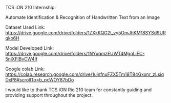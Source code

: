 TCS iON 210 Internship:

Automate Identification & Recognition of Handwritten Text from an Image

Dataset Used Link: https://drive.google.com/drive/folders/1ZXkKQG2t_yy5OmJhKM18SYSd9URqko6H

Model Developed Link: https://drive.google.com/drive/folders/1NYuqmzEUWT4MgqLiEC-5niXFIBvCW4If

Google colab Link: https://colab.research.google.com/drive/1uinfnuFZX5Tm18T84Gxxnr_zLsiqDxP8#scrollTo=b_pcWOY87bDo

I would like to thank TCS iON Rio 210 team for constantly guiding and providing support throughout the project.
